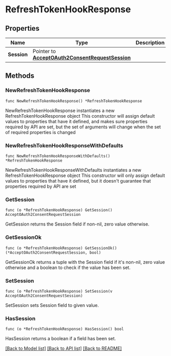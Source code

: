 # RefreshTokenHookResponse

## Properties

Name | Type | Description | Notes
------------ | ------------- | ------------- | -------------
**Session** | Pointer to [**AcceptOAuth2ConsentRequestSession**](AcceptOAuth2ConsentRequestSession.md) |  | [optional] 

## Methods

### NewRefreshTokenHookResponse

`func NewRefreshTokenHookResponse() *RefreshTokenHookResponse`

NewRefreshTokenHookResponse instantiates a new RefreshTokenHookResponse object
This constructor will assign default values to properties that have it defined,
and makes sure properties required by API are set, but the set of arguments
will change when the set of required properties is changed

### NewRefreshTokenHookResponseWithDefaults

`func NewRefreshTokenHookResponseWithDefaults() *RefreshTokenHookResponse`

NewRefreshTokenHookResponseWithDefaults instantiates a new RefreshTokenHookResponse object
This constructor will only assign default values to properties that have it defined,
but it doesn't guarantee that properties required by API are set

### GetSession

`func (o *RefreshTokenHookResponse) GetSession() AcceptOAuth2ConsentRequestSession`

GetSession returns the Session field if non-nil, zero value otherwise.

### GetSessionOk

`func (o *RefreshTokenHookResponse) GetSessionOk() (*AcceptOAuth2ConsentRequestSession, bool)`

GetSessionOk returns a tuple with the Session field if it's non-nil, zero value otherwise
and a boolean to check if the value has been set.

### SetSession

`func (o *RefreshTokenHookResponse) SetSession(v AcceptOAuth2ConsentRequestSession)`

SetSession sets Session field to given value.

### HasSession

`func (o *RefreshTokenHookResponse) HasSession() bool`

HasSession returns a boolean if a field has been set.


[[Back to Model list]](../README.md#documentation-for-models) [[Back to API list]](../README.md#documentation-for-api-endpoints) [[Back to README]](../README.md)


